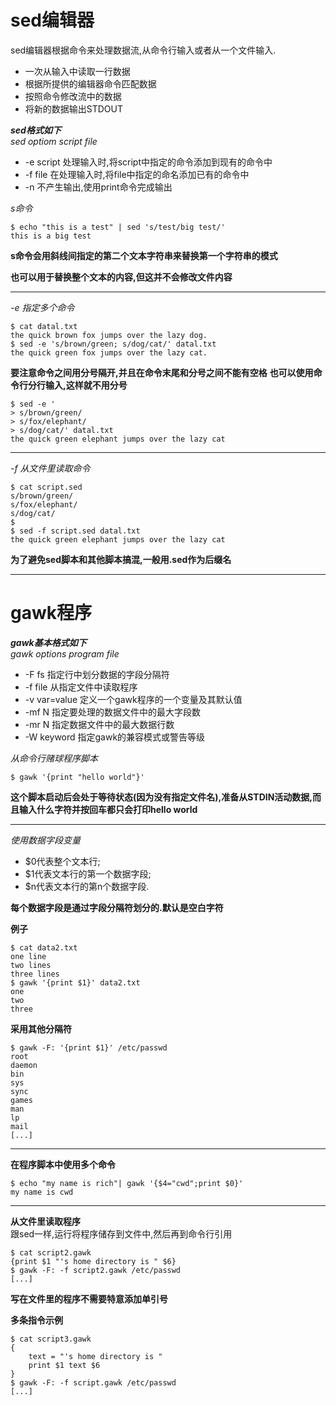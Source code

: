 # sed编辑器
sed编辑器根据命令来处理数据流,从命令行输入或者从一个文件输入.
+ 一次从输入中读取一行数据
+ 根据所提供的编辑器命令匹配数据
+ 按照命令修改流中的数据
+ 将新的数据输出STDOUT

***sed格式如下***<br />
*sed optiom script file*
+ -e script 处理输入时,将script中指定的命令添加到现有的命令中
+ -f file 在处理输入时,将file中指定的命名添加已有的命令中
+ -n 不产生输出,使用print命令完成输出

*s命令*
```shell
$ echo "this is a test" | sed 's/test/big test/'
this is a big test
```
**s命令会用斜线间指定的第二个文本字符串来替换第一个字符串的模式**

**也可以用于替换整个文本的内容,但这并不会修改文件内容**
***
*-e 指定多个命令*
```shell
$ cat datal.txt
the quick brown fox jumps over the lazy dog.
$ sed -e 's/brown/green; s/dog/cat/' datal.txt
the quick green fox jumps over the lazy cat.
```
**要注意命令之间用分号隔开,并且在命令末尾和分号之间不能有空格**
**也可以使用命令行分行输入,这样就不用分号**
```shell
$ sed -e '
> s/brown/green/
> s/fox/elephant/
> s/dog/cat/' datal.txt
the quick green elephant jumps over the lazy cat
```
***
*-f 从文件里读取命令*
```shell
$ cat script.sed
s/brown/green/
s/fox/elephant/
s/dog/cat/
$
$ sed -f script.sed datal.txt
the quick green elephant jumps over the lazy cat
```
**为了避免sed脚本和其他脚本搞混,一般用.sed作为后缀名**
***
# gawk程序
***gawk基本格式如下***<br />
*gawk options program file*
+ -F fs 指定行中划分数据的字段分隔符
+ -f file 从指定文件中读取程序
+ -v var=value 定义一个gawk程序的一个变量及其默认值
+ -mf N 指定要处理的数据文件中的最大字段数
+ -mr N 指定数据文件中的最大数据行数
+ -W keyword 指定gawk的兼容模式或警告等级

*从命令行赌球程序脚本*
```shell
$ gawk '{print "hello world"}'
```
**这个脚本启动后会处于等待状态(因为没有指定文件名),准备从STDIN活动数据,而且输入什么字符并按回车都只会打印hello world**
***
*使用数据字段变量*
+ $0代表整个文本行;
+ $1代表文本行的第一个数据字段;
+ $n代表文本行的第n个数据字段.

**每个数据字段是通过字段分隔符划分的.默认是空白字符**

**例子**
```shell
$ cat data2.txt
one line
two lines
three lines
$ gawk '{print $1}' data2.txt
one
two
three
```
**采用其他分隔符**
```shell
$ gawk -F: '{print $1}' /etc/passwd
root
daemon
bin
sys
sync
games
man
lp
mail
[...]
```
***
**在程序脚本中使用多个命令**
```shell
$ echo "my name is rich"| gawk '{$4="cwd";print $0}'
my name is cwd
```
***
**从文件里读取程序**<br />
跟sed一样,运行将程序储存到文件中,然后再到命令行引用
```shell
$ cat script2.gawk
{print $1 "'s home directory is " $6}
$ gawk -F: -f script2.gawk /etc/passwd
[...]
```
**写在文件里的程序不需要特意添加单引号**

**多条指令示例**
```shell
$ cat script3.gawk
{
    text = "'s home directory is "
    print $1 text $6
}
$ gawk -F: -f script.gawk /etc/passwd
[...]
```

